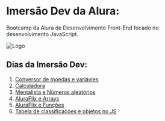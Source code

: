 # Imersão Dev da Alura: 

Bootcamp da Alura de Desenvolvimento Front-End focado no desenvolvimento JavaScript. 

<img src="https://www.alura.com.br/assets/img/imersoes/dev-2021/logo-imersao-calculadora.svg" alt="Logo">

## Dias da Imersão Dev:

1. <a href="aula01">Conversor de moedas e variávies</a>
2. <a href="aula02">Calculadora</a>
3. <a href="aula03">Mentalista e Números aleatórios</a>
4. <a href="aula04">AluraFlix e Arrays</a>
5. <a href="aula05">AluraFlix e Funções</a>
6. <a href="aula06">Tabela de classificações e objetos no JS</a>